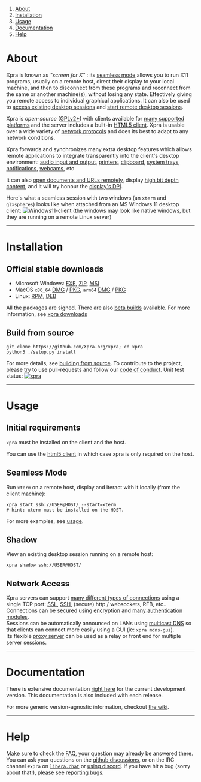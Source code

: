1. [About](#about)
2. [Installation](#installation)
3. [Usage](#usage)
4. [Documentation](#documentation)
5. [Help](#help)

# About
Xpra is known as _"screen for X"_ : its [seamless mode](./docs/Usage/Seamless.md) allows you to run X11 programs,
usually on a remote host, direct their display to your local machine,
and then to disconnect from these programs and reconnect from the same or another machine(s),
without losing any state.
Effectively giving you remote access to individual graphical applications.
It can also be used to
[access existing desktop sessions](./docs/Usage/Shadow.md) and [start remote desktop sessions](./docs/Usage/Desktop.md).

Xpra is _open-source_ ([GPLv2+](./COPYING)) with clients available for [many supported platforms](https://github.com/Xpra-org/xpra/wiki/Platforms)
and the server includes a built-in [HTML5 client](https://github.com/Xpra-org/xpra-html5).
Xpra is usable over a wide variety of [network protocols](./docs/Network/README.md) and does its best to adapt to any network conditions.

Xpra forwards and synchronizes many extra desktop features which allows remote applications
to integrate transparently into the client's desktop environment:
[audio input and output](./docs/Features/Audio.md), [printers](./docs/Features/Printing.md), [clipboard](./docs/Features/Clipboard.md),
[system trays](./docs/Features/System-Tray.md), [notifications](./docs/Features/Notifications.md), [webcams](./docs/Features/Webcam.md), etc

It can also [open documents and URLs remotely](./docs/Features/File-Transfers.md),
display [high bit depth content](./docs/Features/Image-Depth.md),
and it will try honour the [display's DPI](./docs/Features/DPI.md).

Here's what a seamless session with two windows (an `xterm` and `glxspheres`)
looks like when attached from an MS Windows 11 desktop client:
![Windows11-client](./docs/images/screenshots/win11-glxspheres.png)
(the windows may look like native windows, but they are running on a remote Linux server)

---

# Installation
## Official stable downloads
* Microsoft Windows: [EXE](https://xpra.org/dists/windows/Xpra-x86_64_Setup.exe), [ZIP](https://xpra.org/dists/windows/Xpra.zip), [MSI](https://xpra.org/dists/windows/Xpra-x86_64.msi)
* MacOS `x86_64` [DMG](https://xpra.org/dists/MacOS/x86_64/Xpra.dmg) / [PKG](https://xpra.org/dists/MacOS>/x86_64/Xpra.pkg), `arm64` [DMG](https://xpra.org/dists/MacOS/arm64/Xpra.dmg) / [PKG](https://xpra.org/dists/MacOS/arm64/Xpra.pkg)
* Linux: [RPM](https://github.com/Xpra-org/xpra/wiki/Download#-for-rpm-distributions), [DEB](https://github.com/Xpra-org/xpra/wiki/Download#-for-debian-based-distributions)

All the packages are signed. There are also [beta builds](https://xpra.org/beta) available.
For more information, see [xpra downloads](https://github.com/Xpra-org/xpra/wiki/Download)

## Build from source
```
git clone https://github.com/Xpra-org/xpra; cd xpra
python3 ./setup.py install
```
For more details, see [building from source](https://github.com/Xpra-org/xpra/tree/master/docs/Build).
To contribute to the project, please try to use pull-requests and follow our [code of conduct](./CODE_OF_CONDUCT.md).
Unit test status:
[![xpra](https://github.com/Xpra-org/xpra/actions/workflows/test.yml/badge.svg)](https://github.com/Xpra-org/xpra/actions/workflows/test.yml)

---

# Usage
## Initial requirements
`xpra` must be installed on the client and the host.

You can use the [html5 client](https://github.com/Xpra-org/xpra-html5) in which case xpra is only required on the host.

## Seamless Mode
Run `xterm` on a remote host, display and iteract with it locally (from the client machine):
```
xpra start ssh://USER@HOST/ --start=xterm
# hint: xterm must be installed on the HOST.
```
For more examples, see [usage](./docs/Usage/README.md).

## Shadow
View an existing desktop session running on a remote host:
```
xpra shadow ssh://USER@HOST/
```

## Network Access
Xpra servers can support [many different types of connections](./docs/Network/README.md) using a single TCP port:
[SSL](./docs/Network/SSL.md), [SSH](./docs/Network/SSH.md), (secure) http / websockets, RFB, etc..\
Connections can be secured using [encryption](./docs/Network/Encryption.md) and [many authentication modules](./docs/Usage/Authentication.md).\
Sessions can be automatically announced on LANs using [multicast DNS](./docs/Network/Multicast-DNS.md)
so that clients can connect more easily using a GUI (ie: `xpra mdns-gui`).\
Its flexible [proxy server](./docs/Usage/Proxy-Server.md) can be used as a relay or front end for multiple server sessions.

---

# Documentation
There is extensive documentation [right here](./docs) for the current development version.
This documentation is also included with each release.

For more generic version-agnostic information, checkout [the wiki](https://github.com/Xpra-org/xpra/wiki).

---

# Help
Make sure to check the [FAQ](https://github.com/Xpra-org/xpra/blob/master/docs/FAQ.md), your question may already be answered there.
You can ask your questions on the [github discussions](https://github.com/orgs/Xpra-org/discussions), or on the IRC channel `#xpra` on [`libera.chat`](https://libera.chat)
or [using discord](https://discord.gg/2mtC6cDv6Q).
If you have hit a bug (sorry about that!), please see [reporting bugs](https://github.com/Xpra-org/xpra/wiki/Reporting-Bugs).
